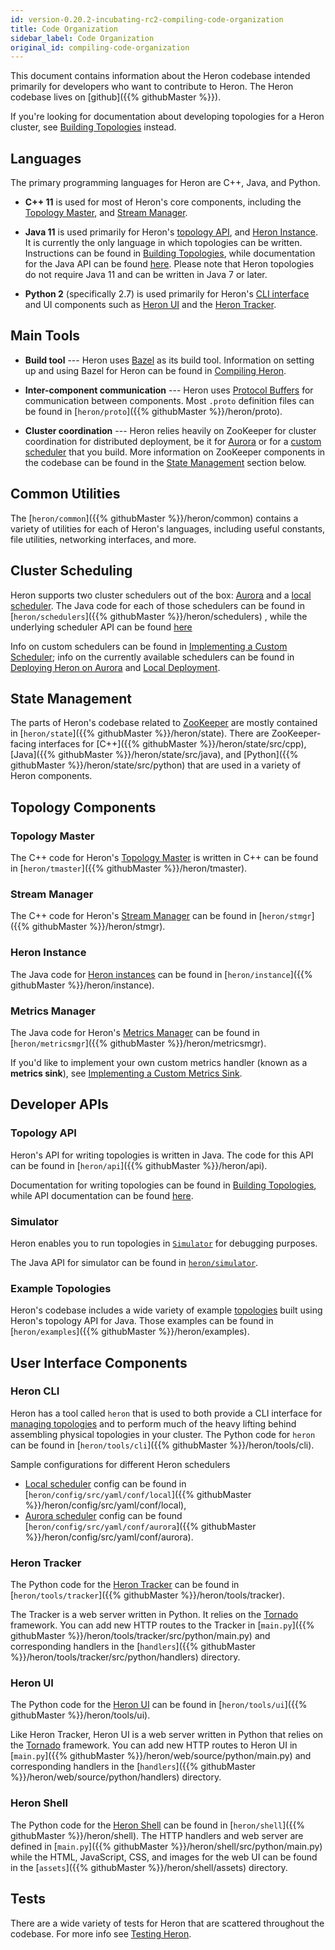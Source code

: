 ```yaml
---
id: version-0.20.2-incubating-rc2-compiling-code-organization
title: Code Organization
sidebar_label: Code Organization
original_id: compiling-code-organization
---
```

<!--
    Licensed to the Apache Software Foundation (ASF) under one
    or more contributor license agreements.  See the NOTICE file
    distributed with this work for additional information
    regarding copyright ownership.  The ASF licenses this file
    to you under the Apache License, Version 2.0 (the
    "License"); you may not use this file except in compliance
    with the License.  You may obtain a copy of the License at
      http://www.apache.org/licenses/LICENSE-2.0
    Unless required by applicable law or agreed to in writing,
    software distributed under the License is distributed on an
    "AS IS" BASIS, WITHOUT WARRANTIES OR CONDITIONS OF ANY
    KIND, either express or implied.  See the License for the
    specific language governing permissions and limitations
    under the License.
-->

This document contains information about the Heron codebase intended primarily
for developers who want to contribute to Heron. The Heron codebase lives on
[github]({{% githubMaster %}}).

If you're looking for documentation about developing topologies for a Heron
cluster, see [Building Topologies](topology-development-topology-api-java) instead.

## Languages

The primary programming languages for Heron are C++, Java, and Python.

* **C++ 11** is used for most of Heron's core components, including the
[Topology Master](heron-architecture#topology-master), and
[Stream Manager](heron-architecture#stream-manager).

* **Java 11** is used primarily for Heron's [topology
API](heron-topology-concepts), and [Heron Instance](heron-architecture#heron-instance).
It is currently the only language in which topologies can be written. Instructions can be found
in [Building Topologies](../../developers/java/topologies), while documentation for the Java
API can be found [here](/api/org/apache/heron/api/topology/package-summary.html). Please note that Heron topologies do not require Java 11 and can be written in Java 7 or later.

* **Python 2** (specifically 2.7) is used primarily for Heron's [CLI interface](user-manuals-heron-cli) and UI components such as [Heron UI](user-manuals-heron-ui) and the [Heron Tracker](user-manuals-heron-tracker-runbook).

## Main Tools

* **Build tool** --- Heron uses [Bazel](http://bazel.io/) as its build tool.
Information on setting up and using Bazel for Heron can be found in [Compiling Heron](compiling-overview).

* **Inter-component communication** --- Heron uses [Protocol
Buffers](https://developers.google.com/protocol-buffers/?hl=en) for
communication between components. Most `.proto` definition files can be found in
[`heron/proto`]({{% githubMaster %}}/heron/proto).

* **Cluster coordination** --- Heron relies heavily on ZooKeeper for cluster
coordination for distributed deployment, be it for [Aurora](schedulers-aurora-cluster) or for a [custom
scheduler](extending-heron-scheduler) that you build. More information on ZooKeeper
components in the codebase can be found in the [State
Management](#state-management) section below.

## Common Utilities

The [`heron/common`]({{% githubMaster %}}/heron/common) contains a variety of
utilities for each of Heron's languages, including useful constants, file
utilities, networking interfaces, and more.

## Cluster Scheduling

Heron supports two cluster schedulers out of the box:
[Aurora](schedulers-aurora-cluster) and a [local
scheduler](schedulers-local). The Java code for each of those
schedulers can be found in [`heron/schedulers`]({{% githubMaster %}}/heron/schedulers)
, while the underlying scheduler API can be found [here](/api/org/apache/heron/spi/scheduler/package-summary.html)

Info on custom schedulers can be found in [Implementing a Custom
Scheduler](extending-heron-scheduler); info on the currently available schedulers
can be found in [Deploying Heron on
Aurora](schedulers-aurora-cluster) and [Local
Deployment](schedulers-local).

## State Management

The parts of Heron's codebase related to
[ZooKeeper](http://zookeeper.apache.org/) are mostly contained in
[`heron/state`]({{% githubMaster %}}/heron/state). There are ZooKeeper-facing
interfaces for [C++]({{% githubMaster %}}/heron/state/src/cpp),
[Java]({{% githubMaster %}}/heron/state/src/java), and
[Python]({{% githubMaster %}}/heron/state/src/python) that are used in a variety of
Heron components.

## Topology Components

### Topology Master

The C++ code for Heron's [Topology
Master](heron-architecture#topology-master) is written in C++ can be
found in [`heron/tmaster`]({{% githubMaster %}}/heron/tmaster).

### Stream Manager

The C++ code for Heron's [Stream
Manager](heron-architecture#stream-manager) can be found in
[`heron/stmgr`]({{% githubMaster %}}/heron/stmgr).

### Heron Instance

The Java code for [Heron
instances](heron-architecture#heron-instance) can be found in
[`heron/instance`]({{% githubMaster %}}/heron/instance).

### Metrics Manager

The Java code for Heron's [Metrics
Manager](heron-architecture#metrics-manager) can be found in
[`heron/metricsmgr`]({{% githubMaster %}}/heron/metricsmgr).

If you'd like to implement your own custom metrics handler (known as a **metrics
sink**), see [Implementing a Custom Metrics Sink](extending-heron-metric-sink).

## Developer APIs

### Topology API

Heron's API for writing topologies is written in Java. The code for this API can
be found in [`heron/api`]({{% githubMaster %}}/heron/api).

Documentation for writing topologies can be found in [Building
Topologies](topology-development-topology-api-java), while API documentation can be found
[here](/api/org/apache/heron/api/topology/package-summary.html).

### Simulator

Heron enables you to run topologies in [`Simulator`](guides-simulator-mode)
for debugging purposes.

The Java API for simulator can be found in
[`heron/simulator`](/api/org/apache/heron/simulator/package-summary.html).

### Example Topologies

Heron's codebase includes a wide variety of example
[topologies](heron-topology-concepts) built using Heron's topology API for
Java. Those examples can be found in
[`heron/examples`]({{% githubMaster %}}/heron/examples).

## User Interface Components

### Heron CLI

Heron has a tool called `heron` that is used to both provide a CLI interface
for [managing topologies](user-manuals-heron-cli) and to perform much of
the heavy lifting behind assembling physical topologies in your cluster.
The Python code for `heron` can be found in
[`heron/tools/cli`]({{% githubMaster %}}/heron/tools/cli).

Sample configurations for different Heron schedulers

* [Local scheduler](schedulers-local) config can be found in [`heron/config/src/yaml/conf/local`]({{% githubMaster %}}/heron/config/src/yaml/conf/local),
* [Aurora scheduler](schedulers-aurora-cluster) config can be found [`heron/config/src/yaml/conf/aurora`]({{% githubMaster %}}/heron/config/src/yaml/conf/aurora).

### Heron Tracker

The Python code for the [Heron Tracker](user-manuals-heron-tracker-runbook) can be
found in [`heron/tools/tracker`]({{% githubMaster %}}/heron/tools/tracker).

The Tracker is a web server written in Python. It relies on the
[Tornado](http://www.tornadoweb.org/en/stable/) framework. You can add new HTTP
routes to the Tracker in
[`main.py`]({{% githubMaster %}}/heron/tools/tracker/src/python/main.py) and
corresponding handlers in the
[`handlers`]({{% githubMaster %}}/heron/tools/tracker/src/python/handlers) directory.

### Heron UI

The Python code for the [Heron UI](user-manuals-heron-ui) can be found in
[`heron/tools/ui`]({{% githubMaster %}}/heron/tools/ui).

Like Heron Tracker, Heron UI is a web server written in Python that relies on
the [Tornado](http://www.tornadoweb.org/en/stable/) framework. You can add new
HTTP routes to Heron UI in
[`main.py`]({{% githubMaster %}}/heron/web/source/python/main.py) and corresponding
handlers in the [`handlers`]({{% githubMaster %}}/heron/web/source/python/handlers)
directory.

### Heron Shell

The Python code for the [Heron Shell](user-manuals-heron-shell) can be
found in [`heron/shell`]({{% githubMaster %}}/heron/shell). The HTTP handlers and
web server are defined in
[`main.py`]({{% githubMaster %}}/heron/shell/src/python/main.py) while the HTML,
JavaScript, CSS, and images for the web UI can be found in the
[`assets`]({{% githubMaster %}}/heron/shell/assets) directory.

## Tests

There are a wide variety of tests for Heron that are scattered throughout the
codebase. For more info see [Testing Heron](compiling-running-tests).
